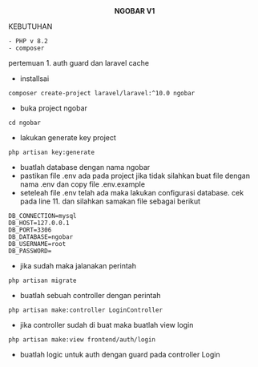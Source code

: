 <center><b>NGOBAR V1</b></center>

KEBUTUHAN
```
- PHP v 8.2
- composer
```

pertemuan 1. 
auth guard dan laravel cache
- installsai
```
composer create-project laravel/laravel:^10.0 ngobar
```

- buka project ngobar
```
cd ngobar
```
- lakukan generate key project
```
php artisan key:generate
```

- buatlah database dengan nama ngobar
- pastikan file .env ada pada project jika tidak silahkan buat file dengan nama .env dan copy file .env.example
- seteleah file .env telah ada maka lakukan configurasi database. cek pada line 11. dan silahkan samakan file sebagai berikut
```
DB_CONNECTION=mysql
DB_HOST=127.0.0.1
DB_PORT=3306
DB_DATABASE=ngobar
DB_USERNAME=root
DB_PASSWORD=
```
- jika sudah maka jalanakan perintah
```
php artisan migrate
```
- buatlah sebuah controller dengan perintah
```
php artisan make:controller LoginController
```
- jika controller sudah di buat maka buatlah view login
```
php artisan make:view frontend/auth/login
```
- buatlah logic untuk auth dengan guard pada controller Login
